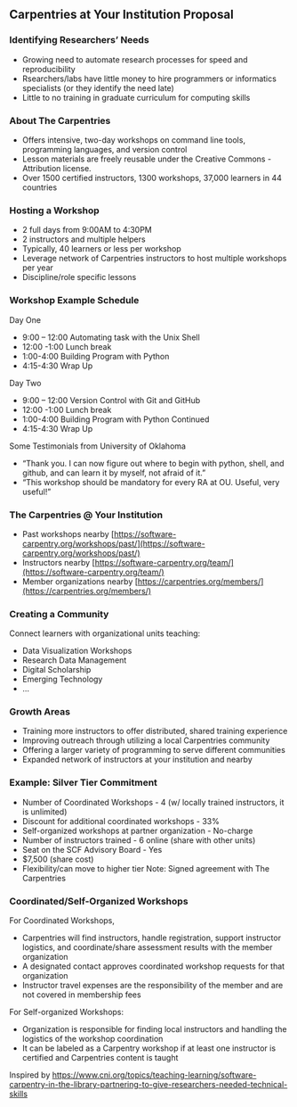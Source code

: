 ## Carpentries at Your Institution Proposal

### Identifying Researchers’ Needs 
* Growing need to automate research processes for speed and reproducibility
* Rsearchers/labs have little money to hire programmers or informatics specialists (or they identify the need late)
* Little to no training in graduate curriculum for computing skills

### About The Carpentries
* Offers intensive, two-day workshops on command line tools, programming languages, and version control
* Lesson materials are freely reusable under the Creative Commons - Attribution license.
* Over 1500 certified instructors, 1300 workshops, 37,000 learners in 44 countries

### Hosting a Workshop
* 2 full days from 9:00AM to 4:30PM
* 2 instructors and multiple helpers
* Typically, 40 learners or less per workshop
* Leverage network of Carpentries instructors to host multiple workshops per year
* Discipline/role specific lessons
 
### Workshop Example Schedule

Day One  
* 9:00 – 12:00 Automating task with the Unix Shell
* 12:00 -1:00 Lunch break
* 1:00-4:00 Building Program with Python
* 4:15-4:30 Wrap Up  

Day Two   
* 9:00 – 12:00 Version Control with Git and GitHub
* 12:00 -1:00 Lunch break
* 1:00-4:00 Building Program with Python Continued
* 4:15-4:30 Wrap Up
 
Some Testimonials from University of Oklahoma
* “Thank you. I can now figure out where to begin with python, shell, and github, and can learn it by myself, not afraid of it.”
* “This workshop should be mandatory for every RA at OU. Useful, very useful!”
 
### The Carpentries @ Your Institution
* Past workshops nearby [https://software-carpentry.org/workshops/past/](https://software-carpentry.org/workshops/past/)
* Instructors nearby [https://software-carpentry.org/team/](https://software-carpentry.org/team/)
* Member organizations nearby [https://carpentries.org/members/](https://carpentries.org/members/)
   
### Creating a Community
Connect learners with organizational units teaching:
* Data Visualization Workshops
* Research Data Management
* Digital Scholarship
* Emerging Technology
* ...
 
### Growth Areas
* Training more instructors to offer distributed, shared training experience
* Improving outreach through utilizing a local Carpentries community
* Offering a larger variety of programming to serve different communities
* Expanded network of instructors at your institution and nearby
 
###  Example: Silver Tier Commitment
* Number of Coordinated Workshops - 4 (w/ locally trained instructors, it is unlimited)
* Discount for additional coordinated workshops - 33%
* Self-organized workshops at partner organization - No-charge
* Number of instructors trained - 6 online (share with other units)
* Seat on the SCF Advisory Board - Yes
* $7,500 (share cost)
* Flexibility/can move to higher tier
Note: Signed agreement with The Carpentries
   
### Coordinated/Self-Organized Workshops
For Coordinated Workshops,
* Carpentries will find instructors, handle registration, support instructor logistics, and coordinate/share assessment results 
with the member organization
* A designated contact approves coordinated workshop requests for that organization 
* Instructor travel expenses are the responsibility of the member and are not covered in membership fees

For Self-organized Workshops:
* Organization is responsible for finding local instructors and handling the logistics of the workshop coordination 
* It can be labeled as a Carpentry workshop if at least one instructor is certified and Carpentries content is taught
 
Inspired by https://www.cni.org/topics/teaching-learning/software-carpentry-in-the-library-partnering-to-give-researchers-needed-technical-skills
 
